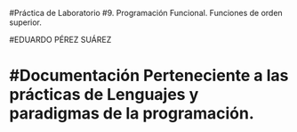 #Práctica de Laboratorio #9. Programación Funcional. Funciones de orden superior.

#EDUARDO PÉREZ SUÁREZ


#Documentación Perteneciente a las prácticas de Lenguajes y paradigmas de la programación.
=======


